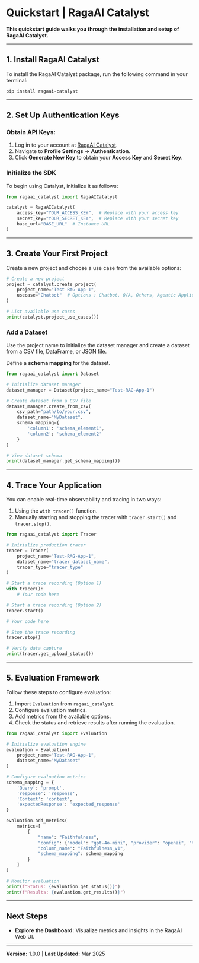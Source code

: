 # Quickstart | RagaAI Catalyst

**This quickstart guide walks you through the installation and setup of RagaAI Catalyst.**

---

## **1. Install RagaAI Catalyst**

To install the RagaAI Catalyst package, run the following command in your terminal:

```bash
pip install ragaai-catalyst
```

---

## **2. Set Up Authentication Keys**

### **Obtain API Keys:**
1. Log in to your account at [RagaAI Catalyst](https://catalyst.raga.ai/).
2. Navigate to **Profile Settings** → **Authentication**.
3. Click **Generate New Key** to obtain your **Access Key** and **Secret Key**.

### **Initialize the SDK**

To begin using Catalyst, initialize it as follows:

```python
from ragaai_catalyst import RagaAICatalyst

catalyst = RagaAICatalyst(
    access_key="YOUR_ACCESS_KEY",  # Replace with your access key
    secret_key="YOUR_SECRET_KEY",  # Replace with your secret key
    base_url="BASE_URL"  # Instance URL
)
```

---

## **3. Create Your First Project**

Create a new project and choose a use case from the available options:

```python
# Create a new project
project = catalyst.create_project(
    project_name="Test-RAG-App-1",
    usecase="Chatbot"  # Options : Chatbot, Q/A, Others, Agentic Application
)

# List available use cases
print(catalyst.project_use_cases())
```

### **Add a Dataset**
Use the project name to initialize the dataset manager and create a dataset from a CSV file, DataFrame, or JSON file.

Define a **schema mapping** for the dataset.

```python
from ragaai_catalyst import Dataset

# Initialize dataset manager
dataset_manager = Dataset(project_name="Test-RAG-App-1")

# Create dataset from a CSV file
dataset_manager.create_from_csv(
    csv_path="path/to/your.csv",
    dataset_name="MyDataset",
    schema_mapping={
        'column1': 'schema_element1',
        'column2': 'schema_element2'
    }
)

# View dataset schema
print(dataset_manager.get_schema_mapping())
```

---

## **4. Trace Your Application**

You can enable real-time observability and tracing in two ways:

1. Using the `with tracer()` function.
2. Manually starting and stopping the tracer with `tracer.start()` and `tracer.stop()`.


```python
from ragaai_catalyst import Tracer

# Initialize production tracer
tracer = Tracer(
    project_name="Test-RAG-App-1",
    dataset_name="tracer_dataset_name",
    tracer_type="tracer_type"
)

# Start a trace recording (Option 1)
with tracer():
    # Your code here

# Start a trace recording (Option 2)
tracer.start()

# Your code here

# Stop the trace recording
tracer.stop()

# Verify data capture
print(tracer.get_upload_status())
```

---

## **5. Evaluation Framework**

Follow these steps to configure evaluation:
1. Import `Evaluation` from `ragaai_catalyst`.
2. Configure evaluation metrics.
3. Add metrics from the available options.
4. Check the status and retrieve results after running the evaluation.

```python
from ragaai_catalyst import Evaluation

# Initialize evaluation engine
evaluation = Evaluation(
    project_name="Test-RAG-App-1",
    dataset_name="MyDataset"
)

# Configure evaluation metrics
schema_mapping = {
    'Query': 'prompt',
    'response': 'response',
    'Context': 'context',
    'expectedResponse': 'expected_response'
}

evaluation.add_metrics(
    metrics=[
        {
            "name": "Faithfulness",
            "config": {"model": "gpt-4o-mini", "provider": "openai", "threshold": {"gte": 0.232323}},
            "column_name": "Faithfulness_v1",
            "schema_mapping": schema_mapping
        }
    ]
)

# Monitor evaluation
print(f"Status: {evaluation.get_status()}")
print(f"Results: {evaluation.get_results()}")
```

---

## **Next Steps**
- **Explore the Dashboard:** Visualize metrics and insights in the RagaAI Web UI.

---

**Version:** 1.0.0 | **Last Updated:** Mar 2025
